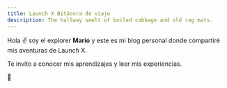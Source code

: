 ```yaml
---
title: Launch X Bitácora de viaje
description: The hallway smelt of boiled cabbage and old rag mats.
---
```


Hola ✌️  soy el explorer **Mario** y este es mi blog personal donde compartiré mis aventuras de Launch X.

Te invito a conocer mis aprendizajes y leer mis experiencias.

🚀
